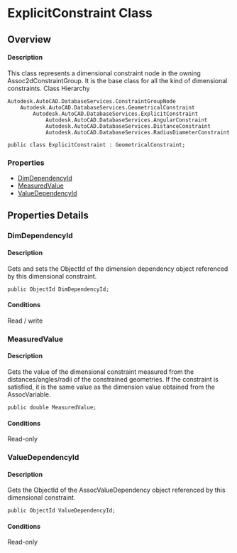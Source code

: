 # ExplicitConstraint Class

## Overview

#### Description
This class represents a dimensional constraint node in the owning Assoc2dConstraintGroup. 
It is the base class for all the kind of dimensional constraints.
Class Hierarchy
```text
Autodesk.AutoCAD.DatabaseServices.ConstraintGroupNode
    Autodesk.AutoCAD.DatabaseServices.GeometricalConstraint
        Autodesk.AutoCAD.DatabaseServices.ExplicitConstraint
            Autodesk.AutoCAD.DatabaseServices.AngularConstraint
            Autodesk.AutoCAD.DatabaseServices.DistanceConstraint
            Autodesk.AutoCAD.DatabaseServices.RadiusDiameterConstraint
```

```text
public class ExplicitConstraint : GeometricalConstraint;
```

### Properties

- [DimDependencyId](#dimdependencyid)
- [MeasuredValue](#measuredvalue)
- [ValueDependencyId](#valuedependencyid)


## Properties Details

### DimDependencyId

#### Description
Gets and sets the ObjectId of the dimension dependency object referenced by this dimensional constraint. 
```text
public ObjectId DimDependencyId;
```

#### Conditions
Read / write
### MeasuredValue

#### Description
Gets the value of the dimensional constraint measured from the distances/angles/radii of the constrained geometries. 
If the constraint is satisfied, it is the same value as the dimension value obtained from the AssocVariable.
```text
public double MeasuredValue;
```

#### Conditions
Read-only
### ValueDependencyId

#### Description
Gets the ObjectId of the AssocValueDependency object referenced by this dimensional constraint.
```text
public ObjectId ValueDependencyId;
```

#### Conditions
Read-only